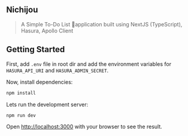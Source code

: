## Nichijou

> A Simple To-Do List 📓application built using NextJS (TypeScript), Hasura, Apollo Client

## Getting Started

First, add `.env` file in root dir and add the environment variables for `HASURA_API_URI` and `HASURA_ADMIN_SECRET`.

Now, install dependencies:

```bash
npm install
```

Lets run the development server:

```bash
npm run dev
```

Open [http://localhost:3000](http://localhost:3000) with your browser to see the result.
